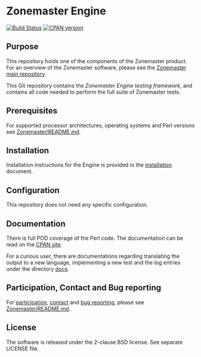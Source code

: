 # Zonemaster Engine
[![Build Status](https://travis-ci.org/zonemaster/zonemaster-engine.svg?branch=master)](https://travis-ci.org/zonemaster/zonemaster-engine)
[![CPAN version](https://badge.fury.io/pl/Zonemaster-Engine.svg)](https://badge.fury.io/pl/Zonemaster-Engine)

## Purpose

This repository holds one of the components of the Zonemaster product. For an
overview of the Zonemaster software, please see the
[Zonemaster main repository](https://github.com/zonemaster/zonemaster).

This Git repository contains the *Zonemaster Engine testing framework*,
and contains all code needed to perform the full suite of Zonemaster
tests.

## Prerequisites

For supported processor architectures, operating systems and Perl versions see 
[Zonemaster/README.md](https://github.com/zonemaster/zonemaster/blob/master/README.md).

## Installation

Installation instructions for the Engine is provided in the
[installation](docs/Installation.md) document.

## Configuration 

This repository does not need any specific configuration.

## Documentation

There is full POD coverage of the Perl code. The documentation can be
read on the [CPAN site](https://metacpan.org/pod/Zonemaster::Engine).

For a curious user, there are documentations regarding translating the output to
a new language, implementing a new test and the log entries under the directory
[docs](docs/). 

## Participation, Contact and Bug reporting

For [participation], [contact] and [bug reporting], please see 
[Zonemaster/README.md](https://github.com/zonemaster/zonemaster/blob/master/README.md).


## License

The software is released under the 2-clause BSD license. See separate LICENSE file.

[participation]: https://github.com/zonemaster/zonemaster/blob/master/README.md#participation
[contact]: https://github.com/zonemaster/zonemaster/blob/master/README.md#contact
[bug reporting]: https://github.com/zonemaster/zonemaster/blob/master/README.md#bug-reporting


